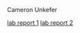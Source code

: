 Cameron Unkefer

[lab report 1](https://camunkefer.github.io/cse15l-lab-reports/labReport1.html)
[lab report 2](https://camunkefer.github.io/cse15l-lab-reports/labReport2.html)

